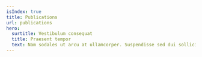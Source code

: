 ```yaml
---
isIndex: true
title: Publications
url: publications
hero:
  surtitle: Vestibulum consequat
  title: Praesent tempor
  text: Nam sodales ut arcu at ullamcorper. Suspendisse sed dui sollicitudin, aliquet diam in, aliquam arcu. Vestibulum consequat sit amet est eleifend laoreet. Praesent tempor arcu ex, et elementum neque dictum venenatis.
---
```

